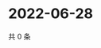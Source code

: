 # 2022-06-28

共 0 条

<!-- BEGIN WEIBO -->
<!-- 最后更新时间 Tue Jun 28 2022 11:41:56 GMT+0800 (China Standard Time) -->

<!-- END WEIBO -->
